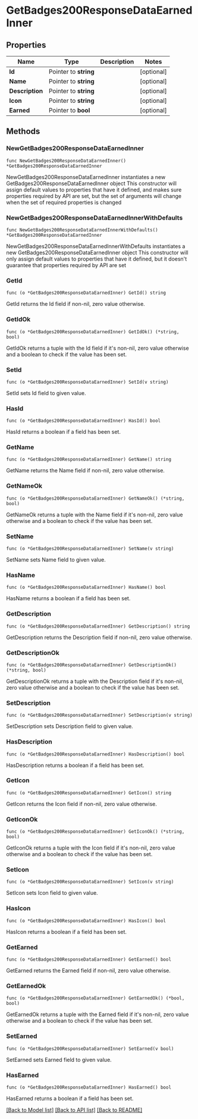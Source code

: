 # GetBadges200ResponseDataEarnedInner

## Properties

Name | Type | Description | Notes
------------ | ------------- | ------------- | -------------
**Id** | Pointer to **string** |  | [optional] 
**Name** | Pointer to **string** |  | [optional] 
**Description** | Pointer to **string** |  | [optional] 
**Icon** | Pointer to **string** |  | [optional] 
**Earned** | Pointer to **bool** |  | [optional] 

## Methods

### NewGetBadges200ResponseDataEarnedInner

`func NewGetBadges200ResponseDataEarnedInner() *GetBadges200ResponseDataEarnedInner`

NewGetBadges200ResponseDataEarnedInner instantiates a new GetBadges200ResponseDataEarnedInner object
This constructor will assign default values to properties that have it defined,
and makes sure properties required by API are set, but the set of arguments
will change when the set of required properties is changed

### NewGetBadges200ResponseDataEarnedInnerWithDefaults

`func NewGetBadges200ResponseDataEarnedInnerWithDefaults() *GetBadges200ResponseDataEarnedInner`

NewGetBadges200ResponseDataEarnedInnerWithDefaults instantiates a new GetBadges200ResponseDataEarnedInner object
This constructor will only assign default values to properties that have it defined,
but it doesn't guarantee that properties required by API are set

### GetId

`func (o *GetBadges200ResponseDataEarnedInner) GetId() string`

GetId returns the Id field if non-nil, zero value otherwise.

### GetIdOk

`func (o *GetBadges200ResponseDataEarnedInner) GetIdOk() (*string, bool)`

GetIdOk returns a tuple with the Id field if it's non-nil, zero value otherwise
and a boolean to check if the value has been set.

### SetId

`func (o *GetBadges200ResponseDataEarnedInner) SetId(v string)`

SetId sets Id field to given value.

### HasId

`func (o *GetBadges200ResponseDataEarnedInner) HasId() bool`

HasId returns a boolean if a field has been set.

### GetName

`func (o *GetBadges200ResponseDataEarnedInner) GetName() string`

GetName returns the Name field if non-nil, zero value otherwise.

### GetNameOk

`func (o *GetBadges200ResponseDataEarnedInner) GetNameOk() (*string, bool)`

GetNameOk returns a tuple with the Name field if it's non-nil, zero value otherwise
and a boolean to check if the value has been set.

### SetName

`func (o *GetBadges200ResponseDataEarnedInner) SetName(v string)`

SetName sets Name field to given value.

### HasName

`func (o *GetBadges200ResponseDataEarnedInner) HasName() bool`

HasName returns a boolean if a field has been set.

### GetDescription

`func (o *GetBadges200ResponseDataEarnedInner) GetDescription() string`

GetDescription returns the Description field if non-nil, zero value otherwise.

### GetDescriptionOk

`func (o *GetBadges200ResponseDataEarnedInner) GetDescriptionOk() (*string, bool)`

GetDescriptionOk returns a tuple with the Description field if it's non-nil, zero value otherwise
and a boolean to check if the value has been set.

### SetDescription

`func (o *GetBadges200ResponseDataEarnedInner) SetDescription(v string)`

SetDescription sets Description field to given value.

### HasDescription

`func (o *GetBadges200ResponseDataEarnedInner) HasDescription() bool`

HasDescription returns a boolean if a field has been set.

### GetIcon

`func (o *GetBadges200ResponseDataEarnedInner) GetIcon() string`

GetIcon returns the Icon field if non-nil, zero value otherwise.

### GetIconOk

`func (o *GetBadges200ResponseDataEarnedInner) GetIconOk() (*string, bool)`

GetIconOk returns a tuple with the Icon field if it's non-nil, zero value otherwise
and a boolean to check if the value has been set.

### SetIcon

`func (o *GetBadges200ResponseDataEarnedInner) SetIcon(v string)`

SetIcon sets Icon field to given value.

### HasIcon

`func (o *GetBadges200ResponseDataEarnedInner) HasIcon() bool`

HasIcon returns a boolean if a field has been set.

### GetEarned

`func (o *GetBadges200ResponseDataEarnedInner) GetEarned() bool`

GetEarned returns the Earned field if non-nil, zero value otherwise.

### GetEarnedOk

`func (o *GetBadges200ResponseDataEarnedInner) GetEarnedOk() (*bool, bool)`

GetEarnedOk returns a tuple with the Earned field if it's non-nil, zero value otherwise
and a boolean to check if the value has been set.

### SetEarned

`func (o *GetBadges200ResponseDataEarnedInner) SetEarned(v bool)`

SetEarned sets Earned field to given value.

### HasEarned

`func (o *GetBadges200ResponseDataEarnedInner) HasEarned() bool`

HasEarned returns a boolean if a field has been set.


[[Back to Model list]](../README.md#documentation-for-models) [[Back to API list]](../README.md#documentation-for-api-endpoints) [[Back to README]](../README.md)


